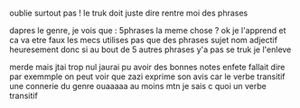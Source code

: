 oublie surtout pas ! le truk doit juste dire rentre moi des phrases

dapres le genre, je vois que : 5phrases la meme chose ? ok je l'apprend et ca va etre faux les mecs utilises pas que des phrases sujet nom adjectif heuresement donc si au bout de 5 autres phrases y'a pas se truk je l'enleve

merde mais jtai trop nul jaurai pu avoir des bonnes notes enfete fallait dire par exemmple on peut voir que zazi exprime son avis car le verbe transitif une connerie du genre ouaaaaa au moins mtn je sais c quoi un verbe transitif

